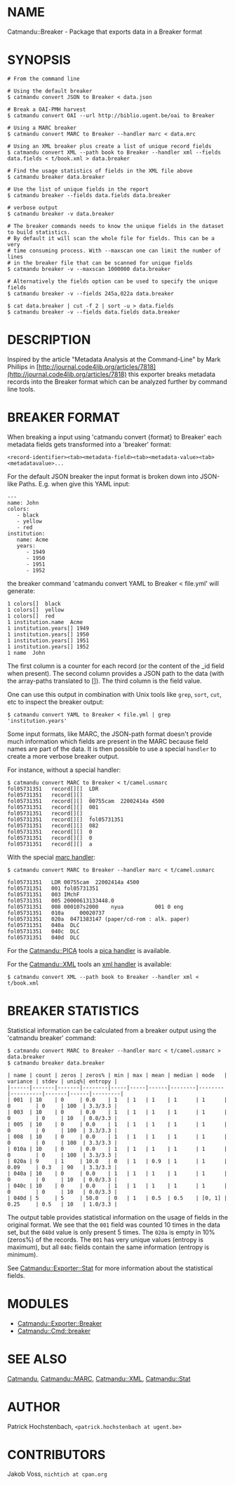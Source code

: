 # NAME

Catmandu::Breaker - Package that exports data in a Breaker format

# SYNOPSIS

    # From the command line

    # Using the default breaker
    $ catmandu convert JSON to Breaker < data.json

    # Break a OAI-PMH harvest
    $ catmandu convert OAI --url http://biblio.ugent.be/oai to Breaker

    # Using a MARC breaker
    $ catmandu convert MARC to Breaker --handler marc < data.mrc

    # Using an XML breaker plus create a list of unique record fields
    $ catmandu convert XML --path book to Breaker --handler xml --fields data.fields < t/book.xml > data.breaker

    # Find the usage statistics of fields in the XML file above
    $ catmandu breaker data.breaker

    # Use the list of unique fields in the report
    $ catmandu breaker --fields data.fields data.breaker

    # verbose output
    $ catmandu breaker -v data.breaker

    # The breaker commands needs to know the unique fields in the dataset to build statistics.
    # By default it will scan the whole file for fields. This can be a very
    # time consuming process. With --maxscan one can limit the number of lines
    # in the breaker file that can be scanned for unique fields
    $ catmandu breaker -v --maxscan 1000000 data.breaker

    # Alternatively the fields option can be used to specify the unique fields
    $ catmandu breaker -v --fields 245a,022a data.breaker

    $ cat data.breaker | cut -f 2 | sort -u > data.fields
    $ catmandu breaker -v --fields data.fields data.breaker

# DESCRIPTION

Inspired by the article "Metadata Analysis at the Command-Line" by Mark Phillips in
[http://journal.code4lib.org/articles/7818](http://journal.code4lib.org/articles/7818) this exporter breaks metadata records
into the Breaker format which can be analyzed further by command line tools.

# BREAKER FORMAT

When breaking a input using 'catmandu convert {format} to Breaker' each metadata
fields gets transformed into a 'breaker' format:

    <record-identifier><tab><metadata-field><tab><metadata-value><tab><metadatavalue>...

For the default JSON breaker the input format is broken down into JSON-like Paths. E.g.
when give this YAML input:

    ---
    name: John
    colors:
       - black
       - yellow
       - red
    institution:
       name: Acme
       years:
          - 1949
          - 1950
          - 1951
          - 1952

the breaker command 'catmandu convert YAML to Breaker < file.yml' will generate:

    1 colors[]  black
    1 colors[]  yellow
    1 colors[]  red
    1 institution.name  Acme
    1 institution.years[] 1949
    1 institution.years[] 1950
    1 institution.years[] 1951
    1 institution.years[] 1952
    1 name  John

The first column is a counter for each record (or the content of the \_id field when present).
The second column provides a JSON path to the data (with the array-paths translated to \[\]).
The third column is the field value.

One can use this output in combination with Unix tools like `grep`, `sort`, `cut`, etc to
inspect the breaker output:

    $ catmandu convert YAML to Breaker < file.yml | grep 'institution.years'

Some input formats, like MARC, the JSON-path format doesn't provide much information
which fields are present in the MARC because field names are part of the data. It is
then possible to use a special `handler` to create a more verbose breaker
output.

For instance, without a special handler:

    $ catmandu convert MARC to Breaker < t/camel.usmarc
    fol05731351   record[][]  LDR
    fol05731351   record[][]  _
    fol05731351   record[][]  00755cam  22002414a 4500
    fol05731351   record[][]  001
    fol05731351   record[][]  _
    fol05731351   record[][]  fol05731351
    fol05731351   record[][]  082
    fol05731351   record[][]  0
    fol05731351   record[][]  0
    fol05731351   record[][]  a

With the special [marc handler](https://metacpan.org/pod/Catmandu::Exporter::Breaker::Parser::marc):

    $ catmandu convert MARC to Breaker --handler marc < t/camel.usmarc

    fol05731351   LDR 00755cam  22002414a 4500
    fol05731351   001 fol05731351
    fol05731351   003 IMchF
    fol05731351   005 20000613133448.0
    fol05731351   008 000107s2000    nyua          001 0 eng
    fol05731351   010a     00020737
    fol05731351   020a  0471383147 (paper/cd-rom : alk. paper)
    fol05731351   040a  DLC
    fol05731351   040c  DLC
    fol05731351   040d  DLC

For the [Catmandu::PICA](https://metacpan.org/pod/Catmandu::PICA) tools a [pica handler](https://metacpan.org/pod/Catmandu::Exporter::Breaker::Parser::pica) is available.

For the [Catmandu::XML](https://metacpan.org/pod/Catmandu::XML) tools an [xml handler](https://metacpan.org/pod/Catmandu::Exporter::Breaker::Parser::xml) is available:

    $ catmandu convert XML --path book to Breaker --handler xml < t/book.xml

# BREAKER STATISTICS

Statistical information can be calculated from a breaker output using the
'catmandu breaker' command:

    $ catmandu convert MARC to Breaker --handler marc < t/camel.usmarc > data.breaker
    $ catmandu breaker data.breaker

    | name | count | zeros | zeros% | min | max | mean | median | mode   | variance | stdev | uniq%| entropy |
    |------|-------|-------|--------|-----|-----|------|--------|--------|----------|-------|------|---------|
    | 001  | 10    | 0     | 0.0    | 1   | 1   | 1    | 1      | 1      | 0        | 0     | 100  | 3.3/3.3 |
    | 003  | 10    | 0     | 0.0    | 1   | 1   | 1    | 1      | 1      | 0        | 0     | 10   | 0.0/3.3 |
    | 005  | 10    | 0     | 0.0    | 1   | 1   | 1    | 1      | 1      | 0        | 0     | 100  | 3.3/3.3 |
    | 008  | 10    | 0     | 0.0    | 1   | 1   | 1    | 1      | 1      | 0        | 0     | 100  | 3.3/3.3 |
    | 010a | 10    | 0     | 0.0    | 1   | 1   | 1    | 1      | 1      | 0        | 0     | 100  | 3.3/3.3 |
    | 020a | 9     | 1     | 10.0   | 0   | 1   | 0.9  | 1      | 1      | 0.09     | 0.3   | 90   | 3.3/3.3 |
    | 040a | 10    | 0     | 0.0    | 1   | 1   | 1    | 1      | 1      | 0        | 0     | 10   | 0.0/3.3 |
    | 040c | 10    | 0     | 0.0    | 1   | 1   | 1    | 1      | 1      | 0        | 0     | 10   | 0.0/3.3 |
    | 040d | 5     | 5     | 50.0   | 0   | 1   | 0.5  | 0.5    | [0, 1] | 0.25     | 0.5   | 10   | 1.0/3.3 |

The output table provides statistical information on the usage of fields in the
original format. We see that the `001` field was counted 10 times in the data set,
but the `040d` value is only present 5 times. The `020a` is empty in 10% (zeros%)
of the records. The `001` has very unique values (entropy is maximum), but all `040c`
fields contain the same information (entropy is minimum).

See [Catmandu::Exporter::Stat](https://metacpan.org/pod/Catmandu::Exporter::Stat) for more information about the statistical fields.

# MODULES

- [Catmandu::Exporter::Breaker](https://metacpan.org/pod/Catmandu::Exporter::Breaker)
- [Catmandu::Cmd::breaker](https://metacpan.org/pod/Catmandu::Cmd::breaker)

# SEE ALSO

[Catmandu](https://metacpan.org/pod/Catmandu), [Catmandu::MARC](https://metacpan.org/pod/Catmandu::MARC), [Catmandu::XML](https://metacpan.org/pod/Catmandu::XML), [Catmandu::Stat](https://metacpan.org/pod/Catmandu::Stat)

# AUTHOR

Patrick Hochstenbach, `<patrick.hochstenbach at ugent.be>`

# CONTRIBUTORS

Jakob Voss, `nichtich at cpan.org`
